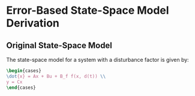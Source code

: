 # Error-Based State-Space Model Derivation

## Original State-Space Model

The state-space model for a system with a disturbance factor is given by:

```latex
\begin{cases}
\dot{x} = Ax + Bu + B_f f(x, d(t)) \\
y = Cx
\end{cases}
